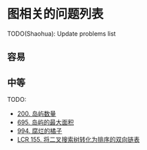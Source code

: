 # 图相关的问题列表

TODO(Shaohua): Update problems list

## 容易

## 中等

TODO:

- [200. 岛屿数量](https://leetcode.com/problems/number-of-islands)
- [695. 岛屿的最大面积](https://leetcode.com/problems/max-area-of-island)
- [994. 腐烂的橘子](https://leetcode.com/problems/rotting-oranges/)
- [LCR 155. 将二叉搜索树转化为排序的双向链表](https://leetcode.com/problems/er-cha-sou-suo-shu-yu-shuang-xiang-lian-biao-lcof)
